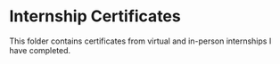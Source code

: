 # Internship Certificates

This folder contains certificates from virtual and in-person internships I have completed.
